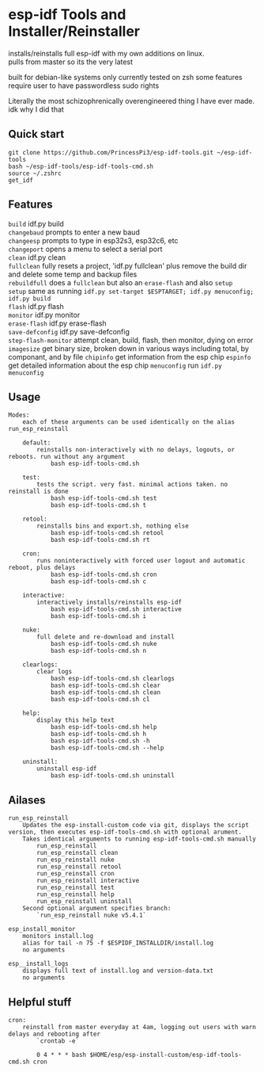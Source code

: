 # esp-idf Tools and Installer/Reinstaller
installs/reinstalls full esp-idf with my own additions on linux.  
pulls from master so its the very latest

built for debian-like systems
only currently tested on zsh
some features require user to have passwordless sudo rights  
  
Literally the most schizophrenically overengineered thing I have ever made. idk why I did that  

## Quick start
`git clone https://github.com/PrincessPi3/esp-idf-tools.git ~/esp-idf-tools`  
`bash ~/esp-idf-tools/esp-idf-tools-cmd.sh`  
`source ~/.zshrc`  
`get_idf`  

## Features
`build` idf.py build  
`changebaud` prompts to enter a new baud  
`changeesp` prompts to type in esp32s3, esp32c6, etc  
`changeport` opens a menu to select a serial port  
`clean` idf.py clean  
`fullclean` fully resets a project, 'idf.py fullclean' plus remove the build dir and delete some temp and backup files  
`rebuildfull` does a `fullclean` but also an `erase-flash` and also `setup`  
`setup` same as running `idf.py set-target $ESPTARGET; idf.py menuconfig; idf.py build`  
`flash` idf.py flash  
`monitor` idf.py monitor  
`erase-flash` idf.py erase-flash  
`save-defconfig` idf.py save-defconfig  
`step-flash-monitor` attempt clean, build, flash, then monitor, dying on error  
`imagesize` get binary size, broken down in various ways including total, by componant, and by file
`chipinfo` get information from the esp chip
`espinfo` get detailed information about the esp chip
`menuconfig` run `idf.py menuconfig`

## Usage
```
Modes:
	each of these arguments can be used identically on the alias run_esp_reinstall
	
	default: 
		reinstalls non-interactively with no delays, logouts, or reboots. run without any argument
			bash esp-idf-tools-cmd.sh

	test:
		tests the script. very fast. minimal actions taken. no reinstall is done
			bash esp-idf-tools-cmd.sh test
			bash esp-idf-tools-cmd.sh t

	retool:
	    reinstalls bins and export.sh, nothing else
		    bash esp-idf-tools-cmd.sh retool
			bash esp-idf-tools-cmd.sh rt

	cron:
		runs noninteractively with forced user logout and automatic reboot, plus delays
		    bash esp-idf-tools-cmd.sh cron
			bash esp-idf-tools-cmd.sh c

	interactive:
		interactively installs/reinstalls esp-idf
		    bash esp-idf-tools-cmd.sh interactive
			bash esp-idf-tools-cmd.sh i

	nuke:
		full delete and re-download and install
			bash esp-idf-tools-cmd.sh nuke
			bash esp-idf-tools-cmd.sh n
    
	clearlogs:
		clear logs
			bash esp-idf-tools-cmd.sh clearlogs
			bash esp-idf-tools-cmd.sh clear
			bash esp-idf-tools-cmd.sh clean
			bash esp-idf-tools-cmd.sh cl
			
    help:
        display this help text
            bash esp-idf-tools-cmd.sh help
			bash esp-idf-tools-cmd.sh h
			bash esp-idf-tools-cmd.sh -h
			bash esp-idf-tools-cmd.sh --help

	uninstall:
		uninstall esp-idf
			bash esp-idf-tools-cmd.sh uninstall
```

## Ailases
```
run_esp_reinstall
	Updates the esp-install-custom code via git, displays the script version, then executes esp-idf-tools-cmd.sh with optional arument.
	Takes identical arguments to running esp-idf-tools-cmd.sh manually
		run_esp_reinstall
		run_esp_reinstall clean
		run_esp_reinstall nuke
		run_esp_reinstall retool
		run_esp_reinstall cron
		run_esp_reinstall interactive
		run_esp_reinstall test
		run_esp_reinstall help
		run_esp_reinstall uninstall
	Second optional argument specifies branch:
		`run_esp_reinstall nuke v5.4.1`

esp_install_monitor
	monitors install.log
	alias for tail -n 75 -f $ESPIDF_INSTALLDIR/install.log
	no arguments

esp__install_logs
	displays full text of install.log and version-data.txt
	no arguments
```

## Helpful stuff
```
cron:
    reinstall from master everyday at 4am, logging out users with warn delays and rebooting after
	    `crontab -e`

	    0 4 * * * bash $HOME/esp/esp-install-custom/esp-idf-tools-cmd.sh cron
```
